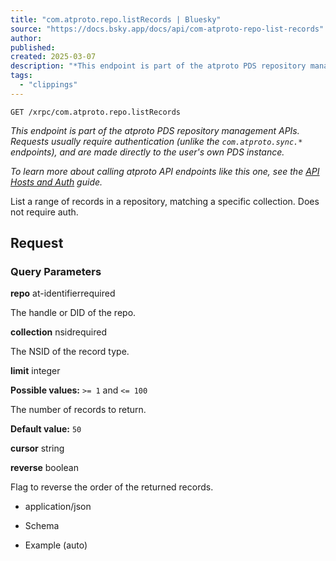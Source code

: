 ```yaml
---
title: "com.atproto.repo.listRecords | Bluesky"
source: "https://docs.bsky.app/docs/api/com-atproto-repo-list-records"
author:
published:
created: 2025-03-07
description: "*This endpoint is part of the atproto PDS repository management APIs. Requests usually require authentication (unlike the `com.atproto.sync.*` endpoints), and are made directly to the user's own PDS instance.*"
tags:
  - "clippings"
---
```

```
GET /xrpc/com.atproto.repo.listRecords
```

*This endpoint is part of the atproto PDS repository management APIs. Requests usually require authentication (unlike the `com.atproto.sync.*` endpoints), and are made directly to the user's own PDS instance.*

*To learn more about calling atproto API endpoints like this one, see the [API Hosts and Auth](https://docs.bsky.app/docs/advanced-guides/api-directory) guide.*

List a range of records in a repository, matching a specific collection. Does not require auth.

## Request​

### Query Parameters

**repo** at-identifierrequired

The handle or DID of the repo.

**collection** nsidrequired

The NSID of the record type.

**limit** integer

**Possible values:** `>= 1` and `<= 100`

The number of records to return.

**Default value:** `50`

**cursor** string

**reverse** boolean

Flag to reverse the order of the returned records.

- application/json

- Schema
- Example (auto)